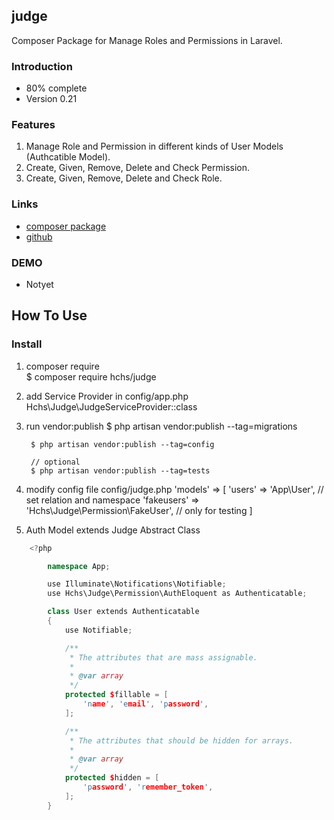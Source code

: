 ## judge


Composer Package for Manage Roles and Permissions in Laravel.


### Introduction

* 80% complete
* Version 0.21





### Features


1. Manage Role and Permission in different kinds of User Models (Authcatible Model).
2. Create, Given, Remove, Delete and Check Permission.
3. Create, Given, Remove, Delete and Check Role.


### Links

* [composer package](https://packagist.org/packages/hchs/judge)
* [github](https://github.com/hchstera/judge)

### DEMO

* Notyet     


## How To Use


### Install

1. composer require    
		$ composer require hchs/judge       
2. add Service Provider in  config/app.php
		Hchs\Judge\JudgeServiceProvider::class    
3. run vendor:publish
		$ php artisan vendor:publish --tag=migrations    
    
		$ php artisan vendor:publish --tag=config    
    
		// optional
		$ php artisan vendor:publish --tag=tests    
4. modify config file config/judge.php
		'models' => [
         	'users' => 'App\User',  // set relation and namespace
         	'fakeusers' => 'Hchs\Judge\Permission\FakeUser', // only for testing
		]    
        
5. Auth Model extends Judge Abstract Class
```c++
    <?php

        namespace App;

        use Illuminate\Notifications\Notifiable;
        use Hchs\Judge\Permission\AuthEloquent as Authenticatable;

        class User extends Authenticatable
        {
            use Notifiable;

            /**
             * The attributes that are mass assignable.
             *
             * @var array
             */
            protected $fillable = [
                'name', 'email', 'password',
            ];

            /**
             * The attributes that should be hidden for arrays.
             *
             * @var array
             */
            protected $hidden = [
                'password', 'remember_token',
            ];
        }
```     




